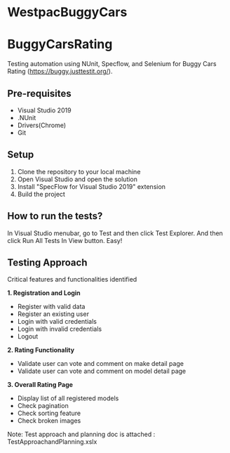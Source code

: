 # WestpacBuggyCars

# BuggyCarsRating
Testing automation using NUnit, Specflow, and Selenium for Buggy Cars Rating (https://buggy.justtestit.org/).

## Pre-requisites
- Visual Studio 2019
- .NUnit
- Drivers(Chrome)
- Git

## Setup
1. Clone the repository to your local machine
2. Open Visual Studio and open the solution
3. Install "SpecFlow for Visual Studio 2019" extension
4. Build the project 

## How to run the tests?
In Visual Studio menubar, go to Test and then click Test Explorer. And then click Run All Tests In View button. Easy!


## Testing Approach
Critical features and functionalities identified

**1. Registration and Login**
  - Register with valid data
  - Register an existing user
  - Login with valid credentials
  - Login with invalid credentials
  - Logout

**2. Rating Functionality**
  - Validate user can vote and comment on make detail page
  - Validate user can vote and comment on model detail page

**3. Overall Rating Page**
  - Display list of all registered models
  - Check pagination
  - Check sorting feature
  - Check broken images

Note: Test approach and planning doc is attached : TestApproachandPlanning.xslx

